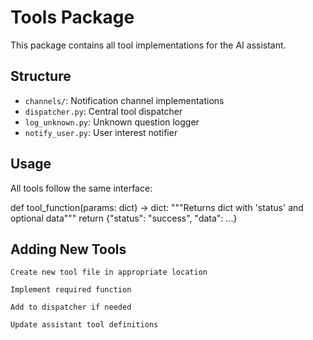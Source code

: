 # Tools Package

This package contains all tool implementations for the AI assistant.

## Structure

- `channels/`: Notification channel implementations
- `dispatcher.py`: Central tool dispatcher
- `log_unknown.py`: Unknown question logger
- `notify_user.py`: User interest notifier

## Usage

All tools follow the same interface:

def tool_function(params: dict) -> dict:
    """Returns dict with 'status' and optional data"""
    return {"status": "success", "data": ...}

## Adding New Tools

    Create new tool file in appropriate location

    Implement required function

    Add to dispatcher if needed

    Update assistant tool definitions
